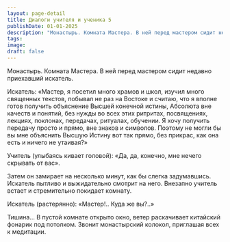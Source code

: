 ```yaml
---
layout: page-detail
title: Диалоги учителя и ученика 5
publishDate: 01-01-2025
description: "Монастырь. Комната Мастера. В ней перед мастером сидит недавно приехавший искатель. Искатель: «Мастер, я посетил много храмов и школ, изучил много священных текстов, побывал не раз на Востоке и считаю, что я вполне готов получить объяснение Высшей конечной истины..."
tags:
image:
draft: false
---
```

Монастырь. Комната Мастера. В ней перед мастером сидит недавно приехавший искатель.

Искатель: «Мастер, я посетил много храмов и школ, изучил много священных текстов, побывал не раз на Востоке и считаю, что я вполне готов получить объяснение Высшей конечной истины, Абсолюта вне качеств и понятий, без нужды во всех этих ритритах, посвящениях, лекциях, поклонах, передачах, ритуалах, обучении. Я хочу получить передачу просто и прямо, вне знаков и символов. Поэтому не могли бы вы мне объяснить Высшую Истину вот так прямо, без прикрас, как она есть и ничего не утаивая?»

Учитель (улыбаясь кивает головой): «Да, да, конечно, мне нечего скрывать от вас».

Затем он замирает на несколько минут, как бы слегка задумавшись. Искатель пытливо и выжидательно смотрит на него. Внезапно учитель встает и стремительно покидает комнату.

Искатель (растерянно): «Мастер!.. Куда же вы?..»

Тишина... В пустой комнате открыто окно, ветер раскачивает китайский фонарик под потолком. Звонит монастырский колокол, приглашая всех к медитации.
  
  
